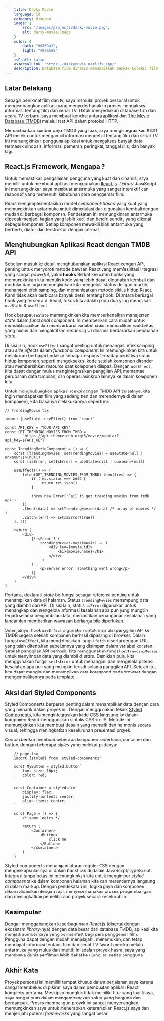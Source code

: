 ```yaml
---
    title: Darky Movie
    language: id
    category: Hiburan
    image: {
        src: "/images/projects/darky-movie.png",
        alt: darky-movie-image
    }
    color: {
        dark: "#0369a1",
        light: "#0ea5e9"
    }
    isDraft: false
    externalLink: 'https://darkymovie.netlify.app/'
    description: Database film dinamis menampilkan banyak koleksi film, acara TV, dan memberikan pengalaman sinematik yang komprehensif.
---
```


## Latar Belakang

Sebagai penikmat film dan tv, saya memulai proyek personal untuk mengembangkan aplikasi yang menyederhanakan proses mengakses informasi tentang film dan serial TV. Untuk menyediakan database film dan acara TV terbaru, saya membuat koneksi antara aplikasi dan [The Movie Database (TMDB)](https://developer.themoviedb.org/docs) melalui rest API dalam protokol HTTP.

Memanfaatkan sumber daya TMDB yang luas, saya mengintegrasikan REST API mereka untuk mengambil informasi mendetail tentang film dan serial TV. Ini memungkinkan pengguna aplikasi untuk mengakses banyak data, termasuk sinopsis, informasi pemeran, peringkat, tanggal rilis, dan banyak lagi.

## React.js Framework, Mengapa ?

Untuk memastikan pengalaman pengguna yang kuat dan dinamis, saya memilih untuk membuat aplikasi menggunakan [React.js](https://react.dev/). *Library* JavaScript ini memungkinkan saya membuat antarmuka yang sangat interaktif dan responsif yang memenuhi kebutuhan para penggemar film.

React mengimplementasikan model *component-based* yang kuat yang memungkinkan antarmuka untuk dimodulasi dan digunakan kembali dengan mudah di berbagai komponen. Pendekatan ini memungkinkan antarmuka dipecah menjadi bagian yang lebih kecil dan berdiri sendiri, yang dikenal sebagai komponen. Setiap komponen mewakili blok antarmuka yang berbeda, diatur dan terstruktur dengan cermat.

## Menghubungkan Aplikasi React dengan TMDB API

Sebelum masuk ke detail menghubungkan aplikasi React dengan API, penting untuk menyoroti metode bawaan React yang memfasilitasi integrasi yang sangat *powerful*, yakni __hooks__.Berkat kekuatan hooks yang memungkinkan kita menulis kode yang lebih dapat digunakan kembali dan modular dan juga memungkinkan kita mengelola status dengan mudah, menangani efek samping, dan memanfaatkan metode siklus hidup React. Kami tidak akan berbicara banyak detail tentang hook. Di antara berbagai hook yang tersedia di React, fokus kita adalah pada dua yang mendasar: `useState` & ``useEffect``

Hook berupa``useState`` memungkinkan kita memperkenalkan manajemen *state* dalam *functional component*. Ini memberikan cara mudah untuk mendeklarasikan dan memperbarui variabel *state*, memastikan reaktivitas yang mulus dan mengaktifkan *rendering* UI dinamis berdasarkan perubahan *state*.

Di sisi lain, hook ``useEffect`` sangat penting untuk menangani efek samping atau *side effects* dalam *functional component*. Ini memungkinkan kita untuk melakukan berbagai tindakan sebagai respons terhadap peristiwa siklus hidup komponen, seperti mengeksekusi kode setelah komponen dirender atau membersihkan *resource* saat komponen dilepas. Dengan ``useEffect``, kita dapat dengan mulus mengintegrasikan panggilan API, memantau perubahan data tampilan, dan operasi asinkron lainnya ke dalam komponen kita.

Untuk menghubungkan aplikasi reaksi dengan TMDB API (misalnya, kita ingin mendapatkan film yang sedang tren dan merendernya di dalam komponen), kita biasanya melakukannya seperti ini:

```tsx
// TrendingMovie.tsx

import {useState, useEffect} from 'react'

const API_KEY = "YOUR-API-KEY"
const GET_TRENDING_MOVIES_FROM_TMBD = 
        `https://api.themoviedb.org/3/movie/popular?api_key=${API_KEY}`

const TrendingMovieComponent = () => {
    const [trendingMovies, setTrendingMovies] = useState<null | unknown[]>(null)
    const [isError, setIsError] = useState<null | boolean>(null)

    useEffect(() => {
        fetch(GET_TRENDING_MOVIES_FROM_TMBD).then((res) => {
            if (res.status === 200) {
                return res.json()
            }

            throw new Error('Fail to get trending movies from tmdb api')
        })
        .then((data) => setTrendingMovies(data) /* array of movies */ )
        .catch((err) => setIsError(true))
    }, [])

    return (
        <div>
            {!isError ? (
                trendingMovies.map((movie) => (
                    <div key={movie.id}>
                        <h1>{movie.name}</h1>
                    </div>
                ))
            ) : (
                <p>Server error, something went wrong</p>
            )}
        </div>
    )
}
```

Pertama, deklarasi *state* berfungsi sebagai referensi penting untuk menampilkan data di halaman. Status `trendingMovies` menampung data yang diambil dari API. Di sisi lain, status `isError` digunakan untuk menangkap dan mengelola informasi kesalahan apa pun yang mungkin terjadi selama pengambilan data, memastikan penanganan kesalahan yang lancar dan memberikan wawasan berharga bila diperlukan.

Selanjutnya, hook `useEffect` digunakan untuk memulai panggilan API ke TMDB segera setelah komponen berhasil dipasang di browser. Dalam fungsi `useEffect`, kita mendefinisikan fungsi `fetch` disertai dengan URL yang telah ditentukan sebelumnya yang disimpan dalam variabel konstan. Setelah panggilan API berhasil, kita menggunakan fungsi `setTrendingMovies` untuk menyimpan data yang diambil di *state*. Demikian pula, kita menggunakan fungsi `setIsError` untuk menangani dan mengelola potensi kesalahan apa pun yang mungkin terjadi selama panggilan API. Setelah itu, kita dapat mengisi dan menampilkan data korespond pada browser dengan mengembalikannya pada template.

## Aksi dari Styled Components

Styled Components berperan penting dalam menampilkan data dengan cara yang menarik dalam proyek ini. Dengan menggunakan teknik [Styled Components](https://styled-components.com/), kita mengintegrasikan kode CSS langsung ke dalam komponen React menggunakan sintaks CSS-in-JS. Metode ini memungkinkan kita membuat desain yang menarik dan harmonis secara visual, sehingga meningkatkan keseluruhan presentasi proyek.

Contoh berikut membuat beberapa komponen sederhana, container dan button, dengan beberapa *styles* yang melekat padanya:

```tsx
    // page.tsx
    import {styled} from 'styled-components'

    const MyButton = styled.button`
        font-size: 16px;
        color: red;
    `

    const Container = styled.div`
        display: flex;
        justify-content: center;
        align-items: center;
    `

    const Page = () => {
        /* some logics */

        return (
            <Container>
                <Button>
                    click me
                </Button>
            </Container>
        )
    }
```

Styled-components menangani aturan reguler CSS dengan mengenkapsulasinya di dalam backticks di dalam JavaScript/TypeScript. Integrasi tanpa batas ini memungkinkan kita untuk mengimpor *styled components* ke dalam komponen halaman kita dan merendernya langsung di dalam markup. Dengan pendekatan ini, logika gaya dan komponen dikonsolidasikan dengan rapi, menyederhanakan proses pengembangan dan meningkatkan pemeliharaan proyek secara keseluruhan.

## Kesimpulan

Dengan menggabungkan keserbagunaan React.js (disertai dengan ekosistem *library*-nya) dengan data besar dari database TMDB, aplikasi kita menjadi sumber daya yang bermanfaat bagi para penggemar film. Pengguna dapat dengan mudah menjelajahi, menemukan, dan tetap mendapat informasi tentang film dan serial TV favorit mereka melalui antarmuka yang mulus dan intuitif. Ini adalah proyek hasrat saya yang membawa dunia perfilman lebih dekat ke ujung jari setiap pengguna.

## Akhir Kata

Proyek personal ini memiliki tempat khusus dalam perjalanan saya karena sangat membekas di pikiran saya dalam pembuatan aplikasi React kompleks pertama. Meskipun mungkin tidak memiliki fitur yang luar biasa, saya sangat puas dalam mengembangkan solusi yang berguna dan berdampak. Proses membangun proyek ini sangat menyenangkan, memungkinkan saya untuk menerapkan keterampilan React.js saya dan menjelajahi potensi *frameworks* yang sangat besar.